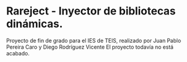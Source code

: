 # Rareject - Inyector de bibliotecas dinámicas.
Proyecto de fin de grado para el IES de TEIS, realizado por Juan Pablo Pereira Caro y Diego Rodríguez Vicente
El proyecto todavía no está acabado.

